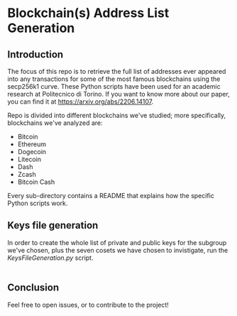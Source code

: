 # Blockchain(s) Address List Generation
## Introduction
The focus of this repo is to retrieve the full list of addresses ever appeared into any transactions for some of the most famous blockchains using the secp256k1 curve. 
These Python scripts have been used for an academic research at Politecnico di Torino.
If you want to know more about our paper, you can find it at https://arxiv.org/abs/2206.14107.

Repo is divided into different blockchains we've studied; more specifically, blockchains we've analyzed are: 
- Bitcoin 
- Ethereum
- Dogecoin
- Litecoin 
- Dash
- Zcash
- Bitcoin Cash

Every sub-directory contains a README that explains how the specific Python scripts work.

## Keys file generation 
In order to create the whole list of private and public keys for the subgroup we've chosen, plus the seven cosets we have chosen to invistigate, run the *KeysFileGeneration.py* script. 
<br><br>

## Conclusion
Feel free to open issues, or to contribute to the project!
